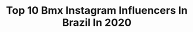 ---
title: Top 10 Bmx Instagram Influencers In Brazil In 2020
description: Identify the most popular Instagram accounts on inBeat.
platform: Instagram
profiles:
  - username: "booquiinhaa"
    fullname: >-
      Boquinha
    location: "Brazil"
    followers: 1052776
    engagement: 323
    commentsToLikes: 0.074095
    avatar: "https://scontent-lhr8-1.cdninstagram.com/v/t51.2885-19/s320x320/70316784_457890594820490_3470721891751165952_n.jpg?_nc_ht=scontent-lhr8-1.cdninstagram.com&_nc_ohc=otvUM1CWqZ8AX8WNgUk&oh=8a56416cfeb7cb9d36cdd84f807f1dd8&oe=5EBB2CF6"
    verified: false
    hashtags: "#sorteios, #filhodorei"
  - username: "dudapenso"
    fullname: >-
      ♡ EDUARDA PENSO BORDIGNON ♡
    location: "Brazil"
    followers: 12894
    engagement: 1112
    commentsToLikes: 0.023534
    avatar: "https://scontent-atl3-1.cdninstagram.com/v/t51.2885-19/s320x320/91086519_2607091489580107_4016129622482616320_n.jpg?_nc_ht=scontent-atl3-1.cdninstagram.com&_nc_ohc=D2hWKZnJpCAAX90FYHl&oh=8491dc0f3dc7a646619201cf395c5e8c&oe=5EBB2832"
    verified: false
    hashtags: "#vansgirls, #vans, #repost, #homeoffice"
  - username: "rezende500"
    fullname: >-
      Renato Rezende
    location: "Brazil"
    followers: 38690
    engagement: 733
    commentsToLikes: 0.052681
    avatar: "https://scontent-ams4-1.cdninstagram.com/v/t51.2885-19/s320x320/66458235_363785664256023_2121146427504590848_n.jpg?_nc_ht=scontent-ams4-1.cdninstagram.com&_nc_ohc=eX60CH3IKzIAX-tFz_b&oh=da848e0a3670317d6420a12e7158f17d&oe=5EB8E86D"
    verified: true
    hashtags: "#eerestaurantes, #bmxemcasa, #fiqueemcasa, #bolsaatleta"
  - username: "victorschbmx"
    fullname: >-
      Victor Schmidt
    location: "Brazil"
    followers: 5299
    engagement: 990
    commentsToLikes: 0.060432
    avatar: "https://scontent-lhr8-1.cdninstagram.com/v/t51.2885-19/s320x320/67451685_2402990216689600_778534380850118656_n.jpg?_nc_ht=scontent-lhr8-1.cdninstagram.com&_nc_ohc=m4iECktvqHIAX9ZAZWi&oh=c1032a8f375e184b191c4c176b36f3ec&oe=5EBBC665"
    verified: false
    hashtags: "#tbt, #santatereza, #vale, #lifestyle"
  - username: "tickmola"
    fullname: >-
      Patrick Coelho
    location: "Brazil"
    followers: 5396
    engagement: 611
    commentsToLikes: 0.096826
    avatar: "https://scontent-lhr8-1.cdninstagram.com/v/t51.2885-19/s320x320/25007254_147221165926286_233428959981731840_n.jpg?_nc_ht=scontent-lhr8-1.cdninstagram.com&_nc_ohc=i4uR_WLp7k0AX9pWTJn&oh=ee0dcc467c8bba0724531d3a62d5d5b4&oe=5EB97054"
    verified: false
    hashtags: "#rider, #lirioarma, #salvadorbahia, #chicletetrunk"
  - username: "jj_cunha__bmx_"
    fullname: >-
      Junior Cunha
    location: "Brazil"
    followers: 4967
    engagement: 1868
    commentsToLikes: 0.054870
    avatar: "https://scontent-lhr8-1.cdninstagram.com/v/t51.2885-19/s320x320/65048295_482918965854522_1264602328023957504_n.jpg?_nc_ht=scontent-lhr8-1.cdninstagram.com&_nc_ohc=60t4LZGX5K0AX8TRdKC&oh=9a0b9ed9cf7665d1b872e385884fb969&oe=5EB8D34B"
    verified: false
    hashtags: "#bmx4life, #bmx, #bmxpark, #bmxlifestyle"
  - username: "murilohenriquebmx"
    fullname: >-
      Mυɾιʅσ Hҽɳɾιϙυҽ
    location: "Brazil"
    followers: 2790
    engagement: 1811
    commentsToLikes: 0.052460
    avatar: "https://scontent-ams4-1.cdninstagram.com/v/t51.2885-19/s320x320/83528887_443532379726287_6374956044044468224_n.jpg?_nc_ht=scontent-ams4-1.cdninstagram.com&_nc_ohc=JTVWEq37djkAX-HUvDK&oh=dd055a41783f61474ce71952bd214a39&oe=5EBC1558"
    verified: false
    hashtags: "#bmx, #chillsnotskills, #chillsnotskillsbmx, #analog"
  - username: "viniciusxavierbmx"
    fullname: >-
      Vinicius Xavier
    location: "Brazil"
    followers: 20632
    engagement: 718
    commentsToLikes: 0.014483
    avatar: "https://scontent-lhr8-1.cdninstagram.com/v/t51.2885-19/s320x320/71522407_400367550903514_5707159419167440896_n.jpg?_nc_ht=scontent-lhr8-1.cdninstagram.com&_nc_ohc=98x3SvsbIu8AX-0DYu6&oh=700d59fddfa1b4016def240122097514&oe=5EBADE14"
    verified: false
    hashtags: "#meme, #bmx, #bmxtricks, #bmxgirl"
  - username: "caiquebmxer"
    fullname: >-
      NEW HIPPIE
    location: "Brazil"
    followers: 10805
    engagement: 908
    commentsToLikes: 0.038558
    avatar: "https://scontent-lhr8-1.cdninstagram.com/v/t51.2885-19/s320x320/73420532_1350431031802002_4829889903460352000_n.jpg?_nc_ht=scontent-lhr8-1.cdninstagram.com&_nc_ohc=sHEFwE9D5hQAX88rKEw&oh=9c473864f67169caf7566d86c9f18fef&oe=5EB8FC56"
    verified: false
    hashtags: "#ridebmx, #2020, #somostodosums, #caiquegomescomp"
  - username: "kakarotobmx"
    fullname: >-
      Anderson Ribeiro
    location: "Brazil"
    followers: 16942
    engagement: 1116
    commentsToLikes: 0.014913
    avatar: "https://scontent-lhr8-1.cdninstagram.com/v/t51.2885-19/s320x320/46580268_354981925076355_2391669731531685888_n.jpg?_nc_ht=scontent-lhr8-1.cdninstagram.com&_nc_ohc=EcyrZg-t9u0AX_gfi9q&oh=827a0c3825ae6b5772168a58085fcaca&oe=5EBB6790"
    verified: false
    hashtags: "#bmxbrasil, #lifebehindbars, #bethemagic, #me"
---